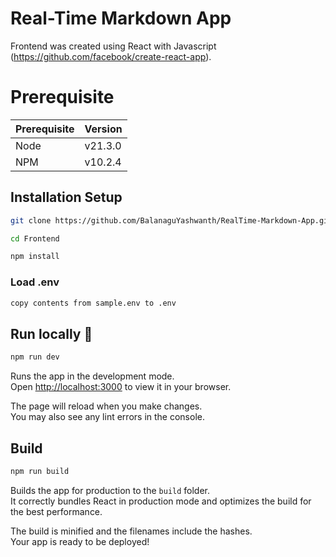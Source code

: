 # Real-Time Markdown App

Frontend was created using React with Javascript (https://github.com/facebook/create-react-app).

# Prerequisite	

| Prerequisite  | Version|
| ------------- | ------------- |
| Node  | v21.3.0  |
| NPM  | v10.2.4 |


## Installation Setup

```bash 
git clone https://github.com/BalanaguYashwanth/RealTime-Markdown-App.git
```

```bash 
cd Frontend
```

```bash 
npm install
```

### Load .env

```bash 
copy contents from sample.env to .env
```

## Run locally 🚀

```bash 
npm run dev
```

Runs the app in the development mode.\
Open [http://localhost:3000](http://localhost:3000) to view it in your browser.

The page will reload when you make changes.\
You may also see any lint errors in the console.

##  Build 

```bash 
npm run build
```

Builds the app for production to the `build` folder.\
It correctly bundles React in production mode and optimizes the build for the best performance.

The build is minified and the filenames include the hashes.\
Your app is ready to be deployed!

